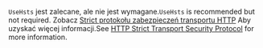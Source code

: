 <span data-ttu-id="ba7ac-101">`UseHsts` jest zalecane, ale nie jest wymagane.</span><span class="sxs-lookup"><span data-stu-id="ba7ac-101">`UseHsts` is recommended but not required.</span></span> <span data-ttu-id="ba7ac-102">Zobacz [Strict protokołu zabezpieczeń transportu HTTP](xref:security/enforcing-ssl#http-strict-transport-security-protocol-hsts) Aby uzyskać więcej informacji.</span><span class="sxs-lookup"><span data-stu-id="ba7ac-102">See [HTTP Strict Transport Security Protocol](xref:security/enforcing-ssl#http-strict-transport-security-protocol-hsts) for more information.</span></span>
